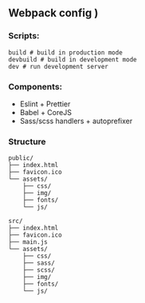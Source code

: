 ## Webpack config )

### Scripts:
```node
build # build in production mode
devbuild # build in development mode
dev # run development server
```

### Components:
- Eslint + Prettier
- Babel + CoreJS
- Sass/scss handlers + autoprefixer

### Structure
```
public/
├── index.html
├── favicon.ico
└── assets/
    ├── css/
    ├── img/
    ├── fonts/
    └── js/

src/
├── index.html
├── favicon.ico
├── main.js
└── assets/
    ├── css/
    ├── sass/
    ├── scss/
    ├── img/
    ├── fonts/
    └── js/

```